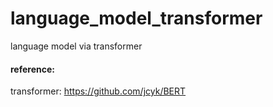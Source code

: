 # language_model_transformer
language model via transformer


#### reference:
transformer: https://github.com/jcyk/BERT
